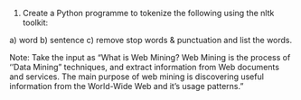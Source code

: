 1. Create a Python programme to tokenize the following using the nltk toolkit:

a) word
b) sentence
c) remove stop words & punctuation and list the words.

Note: Take the input as “What is Web Mining? Web Mining is the process of ‘’Data Mining” techniques,
and extract information from Web documents and services. The main purpose of web mining is
discovering useful information from the World-Wide Web and it’s usage patterns.”
